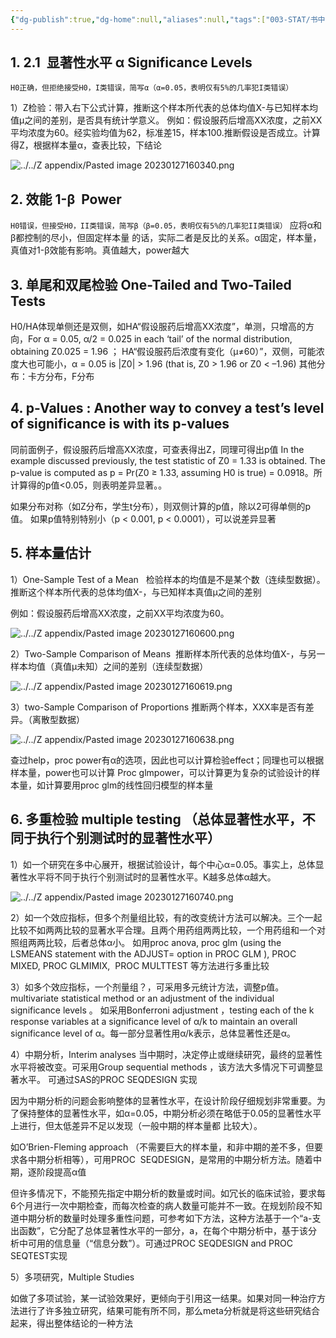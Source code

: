 ```yaml
---
{"dg-publish":true,"dg-home":null,"aliases":null,"tags":["003-STAT/书中的统计知识"],"permalink":"/003-STAT/书中的统计知识/第02章 假设检验相关概念/","dgPassFrontmatter":true}
---
```


## 1. 2.1  显著性水平 α Significance Levels

`H0正确，但拒绝接受H0，I类错误，简写α（α=0.05，表明仅有5%的几率犯I类错误）`

1）Z检验：带入右下公式计算，推断这个样本所代表的总体均值X-与已知样本均值μ之间的差别，是否具有统计学意义。
例如：假设服药后增高XX浓度，之前XX平均浓度为60。经实验均值为62，标准差15，样本100.推断假设是否成立。计算得Z，根据样本量α，查表比较，下结论

![../../Z appendix/Pasted image 20230127160340.png](/img/user/Z%20appendix/Pasted%20image%2020230127160340.png)

## 2. 效能 1-β  Power

`H0错误，但接受H0，II类错误，简写β（β=0.05，表明仅有5%的几率犯II类错误）`
应将α和β都控制的尽小，但固定样本量 的话，实际二者是反比的关系。α固定，样本量，真值对1-β效能有影响。真值越大，power越大

## 3. 单尾和双尾检验 One-Tailed and Two-Tailed Tests

H0/HA体现单侧还是双侧，如HA“假设服药后增高XX浓度”，单测，只增高的方向，For α = 0.05, α/2 = 0.025 in each ‘tail’ of the normal distribution, obtaining Z0.025 = 1.96 ；
HA“假设服药后浓度有变化（μ≠60）”，双侧，可能浓度大也可能小，α = 0.05 is |Z0| > 1.96 (that is, Z0 > 1.96 or Z0 < –1.96)
其他分布：卡方分布，F分布

## 4. p-Values : Another way to convey a test’s level of significance is with its p-values

同前面例子，假设服药后增高XX浓度，可查表得出Z，同理可得出p值
In the example discussed previously, the test statistic of Z0 = 1.33 is obtained. The p-value is computed as p = Pr(Z0 ≥ 1.33, assuming H0 is true) = 0.0918。所计算得的p值<0.05，则表明差异显著。。

如果分布对称（如Z分布，学生t分布），则双侧计算的p值，除以2可得单侧的p值。
如果p值特别特别小（p < 0.001, p < 0.0001），可以说差异显著

## 5. 样本量估计

1）One-Sample Test of a Mean   检验样本的均值是不是某个数（连续型数据）。推断这个样本所代表的总体均值X-，与已知样本真值μ之间的差别

例如：假设服药后增高XX浓度，之前XX平均浓度为60。

![../../Z appendix/Pasted image 20230127160600.png](/img/user/Z%20appendix/Pasted%20image%2020230127160600.png)

2）Two-Sample Comparison of Means  推断样本所代表的总体均值X-，与另一样本均值（真值μ未知）之间的差别（连续型数据）

![../../Z appendix/Pasted image 20230127160619.png](/img/user/Z%20appendix/Pasted%20image%2020230127160619.png)

3）two-Sample Comparison of Proportions 推断两个样本，XXX率是否有差异。（离散型数据）

![../../Z appendix/Pasted image 20230127160638.png](/img/user/Z%20appendix/Pasted%20image%2020230127160638.png)

查过help，proc power有α的选项，因此也可以计算检验effect；同理也可以根据样本量，power也可以计算
Proc glmpower，可以计算更为复杂的试验设计的样本量，如计算要用proc glm的线性回归模型的样本量

## 6. 多重检验 multiple testing （总体显著性水平，不同于执行个别测试时的显著性水平）

1）如一个研究在多中心展开，根据试验设计，每个中心α=0.05。事实上，总体显著性水平将不同于执行个别测试时的显著性水平。K越多总体α越大。

![../../Z appendix/Pasted image 20230127160740.png](/img/user/Z%20appendix/Pasted%20image%2020230127160740.png)

2）如一个效应指标，但多个剂量组比较，有的改变统计方法可以解决。三个一起比较不如两两比较的显著水平合理。且两个用药组两两比较，一个用药组和一个对照组两两比较，后者总体α小。
如用proc anova, proc glm (using the LSMEANS statement with the ADJUST= option in PROC GLM ), PROC MIXED, PROC GLMIMIX,  PROC MULTTEST 等方法进行多重比较

3）如多个效应指标，一个剂量组？，可采用多元统计方法，调整p值。multivariate statistical method or an adjustment of the individual significance levels 。
如采用Bonferroni adjustment ，testing each of the k response variables at a significance level of α/k to maintain an overall significance level of α。每一部分显著性用α/k表示，总体显著性还是α。

4）中期分析，Interim analyses
当中期时，决定停止或继续研究，最终的显著性水平将被改变。可采用Group sequential methods ，该方法大多情况下可调整显著水平。
可通过SAS的PROC SEQDESIGN 实现

因为中期分析的问题会影响整体的显著性水平，在设计阶段仔细规划非常重要。为了保持整体的显著性水平，如α=0.05，中期分析必须在略低于0.05的显著性水平上进行，但太低差异不足以发现（一般中期的样本量都 比较大）。

如O’Brien-Fleming approach （不需要巨大的样本量，和非中期的差不多，但要求各中期分析相等），可用PROC  SEQDESIGN，是常用的中期分析方法。随着中期，逐阶段提高α值

但许多情况下，不能预先指定中期分析的数量或时间。如冗长的临床试验，要求每6个月进行一次中期检查，而每次检查的病人数量可能并不一致。在规划阶段不知道中期分析的数量时处理多重性问题，可参考如下方法，这种方法基于一个“a-支出函数”，它分配了总体显著性水平的一部分，a，在每个中期分析中，基于该分析中可用的信息量（“信息分数”）。可通过PROC SEQDESIGN and PROC SEQTEST实现

5）多项研究，Multiple Studies

如做了多项试验，某一试验效果好，更倾向于引用这一结果。如果对同一种治疗方法进行了许多独立研究，结果可能有所不同，那么meta分析就是将这些研究结合起来，得出整体结论的一种方法
